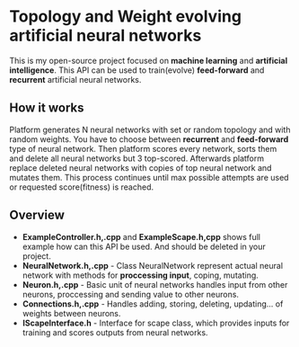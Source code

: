 Topology and Weight evolving artificial neural networks
=======
This is my open-source project focused on **machine learning** and **artificial intelligence**.
This API can be used to train(evolve) **feed-forward** and **recurrent** artificial neural networks.
## How it works
Platform generates N neural networks with set or random topology and with random weights. You have to choose between
**recurrent** and **feed-forward** type of neural network. Then platform scores every network, sorts them and delete
all neural networks but 3 top-scored. Afterwards platform replace deleted neural networks with copies of top neural network
and mutates them. This process continues until max possible attempts are used or requested score(fitness) is reached.

## Overview
* **ExampleController.h,.cpp** and **ExampleScape.h,cpp** shows full example how can this API be used. And should be deleted in your project.
* **NeuralNetwork.h,.cpp** - Class NeuralNetwork represent actual neural network with methods for **proccessing input**, coping, mutating.
* **Neuron.h,.cpp** - Basic unit of neural networks handles input from other neurons, proccessing and sending value to other neurons.
* **Connections.h,.cpp** - Handles adding, storing, deleting, updating... of weights between neurons.
* **IScapeInterface.h** - Interface for scape class, which provides inputs for training and scores outputs from neural networks.
